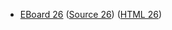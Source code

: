 * [EBoard 26](../eboards/eboard.26.html)
  ([Source 26](../eboards/eboard.26.md))
  ([HTML 26](../eboards/eboard.26.html))
